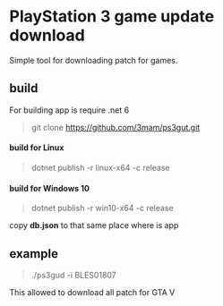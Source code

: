 # PlayStation 3 game update download

Simple tool for downloading patch for games.

## build
For building app is require .net 6
> git clone https://github.com/3mam/ps3gut.git

#### build for Linux
> dotnet publish -r linux-x64 -c release

#### build for Windows 10
> dotnet publish -r win10-x64 -c release

copy **db.json** to that same place where is app


## example
> ./ps3gud -i BLES01807

This allowed to download all patch for GTA V